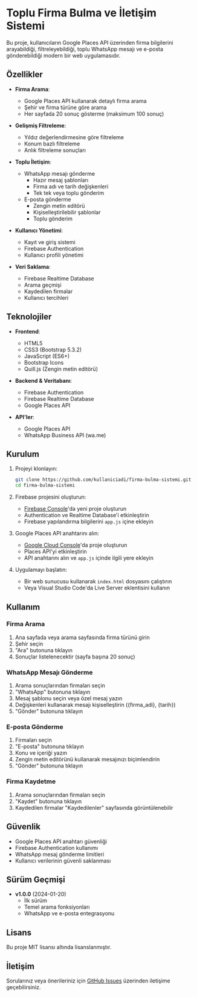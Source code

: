 # Toplu Firma Bulma ve İletişim Sistemi

Bu proje, kullanıcıların Google Places API üzerinden firma bilgilerini arayabildiği, filtreleyebildiği, toplu WhatsApp mesajı ve e-posta gönderebildiği modern bir web uygulamasıdır.

## Özellikler

- **Firma Arama**: 
  - Google Places API kullanarak detaylı firma arama
  - Şehir ve firma türüne göre arama
  - Her sayfada 20 sonuç gösterme (maksimum 100 sonuç)

- **Gelişmiş Filtreleme**: 
  - Yıldız değerlendirmesine göre filtreleme
  - Konum bazlı filtreleme
  - Anlık filtreleme sonuçları

- **Toplu İletişim**: 
  - WhatsApp mesajı gönderme
    - Hazır mesaj şablonları
    - Firma adı ve tarih değişkenleri
    - Tek tek veya toplu gönderim
  - E-posta gönderme
    - Zengin metin editörü
    - Kişiselleştirilebilir şablonlar
    - Toplu gönderim

- **Kullanıcı Yönetimi**:
  - Kayıt ve giriş sistemi
  - Firebase Authentication
  - Kullanıcı profili yönetimi

- **Veri Saklama**:
  - Firebase Realtime Database
  - Arama geçmişi
  - Kaydedilen firmalar
  - Kullanıcı tercihleri

## Teknolojiler

- **Frontend**:
  - HTML5
  - CSS3 (Bootstrap 5.3.2)
  - JavaScript (ES6+)
  - Bootstrap Icons
  - Quill.js (Zengin metin editörü)

- **Backend & Veritabanı**:
  - Firebase Authentication
  - Firebase Realtime Database
  - Google Places API

- **API'ler**:
  - Google Places API
  - WhatsApp Business API (wa.me)

## Kurulum

1. Projeyi klonlayın:
   ```bash
   git clone https://github.com/kullaniciadi/firma-bulma-sistemi.git
   cd firma-bulma-sistemi
   ```

2. Firebase projesini oluşturun:
   - [Firebase Console](https://console.firebase.google.com)'da yeni proje oluşturun
   - Authentication ve Realtime Database'i etkinleştirin
   - Firebase yapılandırma bilgilerini `app.js` içine ekleyin

3. Google Places API anahtarını alın:
   - [Google Cloud Console](https://console.cloud.google.com)'da proje oluşturun
   - Places API'yi etkinleştirin
   - API anahtarını alın ve `app.js` içinde ilgili yere ekleyin

4. Uygulamayı başlatın:
   - Bir web sunucusu kullanarak `index.html` dosyasını çalıştırın
   - Veya Visual Studio Code'da Live Server eklentisini kullanın

## Kullanım

### Firma Arama
1. Ana sayfada veya arama sayfasında firma türünü girin
2. Şehir seçin
3. "Ara" butonuna tıklayın
4. Sonuçlar listelenecektir (sayfa başına 20 sonuç)

### WhatsApp Mesajı Gönderme
1. Arama sonuçlarından firmaları seçin
2. "WhatsApp" butonuna tıklayın
3. Mesaj şablonu seçin veya özel mesaj yazın
4. Değişkenleri kullanarak mesajı kişiselleştirin ({firma_adi}, {tarih})
5. "Gönder" butonuna tıklayın

### E-posta Gönderme
1. Firmaları seçin
2. "E-posta" butonuna tıklayın
3. Konu ve içeriği yazın
4. Zengin metin editörünü kullanarak mesajınızı biçimlendirin
5. "Gönder" butonuna tıklayın

### Firma Kaydetme
1. Arama sonuçlarından firmaları seçin
2. "Kaydet" butonuna tıklayın
3. Kaydedilen firmalar "Kaydedilenler" sayfasında görüntülenebilir

## Güvenlik

- Google Places API anahtarı güvenliği
- Firebase Authentication kullanımı
- WhatsApp mesaj gönderme limitleri
- Kullanıcı verilerinin güvenli saklanması

## Sürüm Geçmişi

- **v1.0.0** (2024-01-20)
  - İlk sürüm
  - Temel arama fonksiyonları
  - WhatsApp ve e-posta entegrasyonu

## Lisans

Bu proje MIT lisansı altında lisanslanmıştır.

## İletişim

Sorularınız veya önerileriniz için [GitHub Issues](https://github.com/kullaniciadi/firma-bulma-sistemi/issues) üzerinden iletişime geçebilirsiniz. 